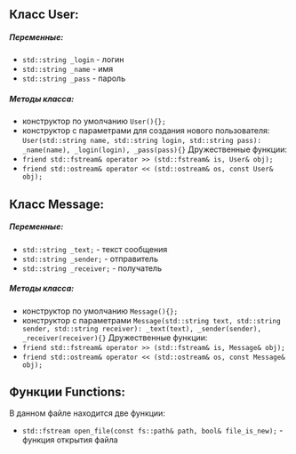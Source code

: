 ## Класс User:
##### Переменные:
- `std::string _login` - логин
- `std::string _name` - имя
- `std::string _pass` - пароль
##### Методы класса:
- конструктор по умолчанию
  `User(){};`
- конструктор с параметрами для создания нового пользователя:
  `User(std::string name, std::string login, std::string pass): _name(name), _login(login), _pass(pass){}`
Дружественные функции:
- `friend std::fstream& operator >> (std::fstream& is, User& obj);`
- `friend std::ostream& operator << (std::ostream& os, const User& obj);`
## Класс Message:
##### Переменные:
- `std::string _text;` - текст сообщения
- `std::string _sender;` - отправитель
- `std::string _receiver;` - получатель
##### Методы класса:
- конструктор по умолчанию
  `Message(){};`
- конструктор с параметрами
  `Message(std::string text, std::string sender, std::string receiver): _text(text), _sender(sender), _receiver(receiver){}`
Дружественные функции:
- `friend std::fstream& operator >> (std::fstream& is, Message& obj);`
- `friend std::ostream& operator << (std::ostream& os, const Message& obj);`
## Функции Functions:
В данном файле находится две функции:
- `std::fstream open_file(const fs::path& path, bool& file_is_new);` - функция открытия файла
